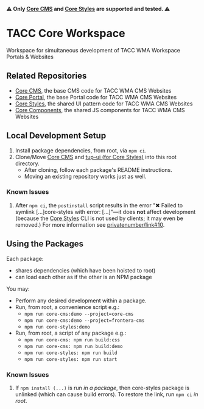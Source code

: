 **⚠ Only [Core CMS] and [Core Styles] are supported and tested. ⚠️**

# TACC Core Workspace

Workspace for simultaneous development of TACC WMA Workspace Portals & Websites

## Related Repositories

- [Core CMS], the base CMS code for TACC WMA CMS Websites
- [Core Portal], the base Portal code for TACC WMA CMS Websites
- [Core Styles], the shared UI pattern code for TACC WMA CMS Websites
- [Core Components], the shared JS components for TACC WMA CMS Websites

## Local Development Setup

1. Install package dependencies, from root, via `npm ci`.
2. Clone/Move [Core CMS] and [tup-ui (for Core Styles)][Core Styles] into this root directory.
    - After cloning, follow each package's README instructions.
    - Moving an existing repository works just as well.

### Known Issues

1. After `npm ci`, the `postinstall` script results in the error "✖ Failed to symlink [...]core-styles with error: [...]"—it does __not__ affect development (because the [Core Styles] CLI is not used by clients; it may even be removed.) For more information see [privatenumber/link#10][cli-symlink-error].

## Using the Packages

Each package:

- shares dependencies (which have been hoisted to root)
- can load each other as if the other is an NPM package

You may:

- Perform any desired development within a package.
- Run, from root, a convenience script e.g.:
  - `npm run core-cms:demo --project=core-cms`
  - `npm run core-cms:demo --project=frontera-cms`
  - `npm run core-styles:demo`
- Run, from root, a script of any package e.g.:
  - `npm run core-cms: npm run build:css`
  - `npm run core-cms: npm run build:demo`
  - `npm run core-styles: npm run build`
  - `npm run core-styles: npm run start`

### Known Issues

1. If `npm install (...)` is run _in a package_, then core-styles package is unlinked (which can cause build errors). To restore the link, run `npm ci` _in root_.

<!-- Link Aliases -->

[Core CMS]: https://github.com/TACC/Core-CMS
[Core Styles]: https://github.com/TACC/tup-ui/tree/main/libs/core-styles
[Core Components]: https://github.com/TACC/tup-ui/tree/main/libs/core-components
[Core Portal]: https://github.com/TACC/Core-Portal

[cli-symlink-error]: https://github.com/privatenumber/link/issues/10
